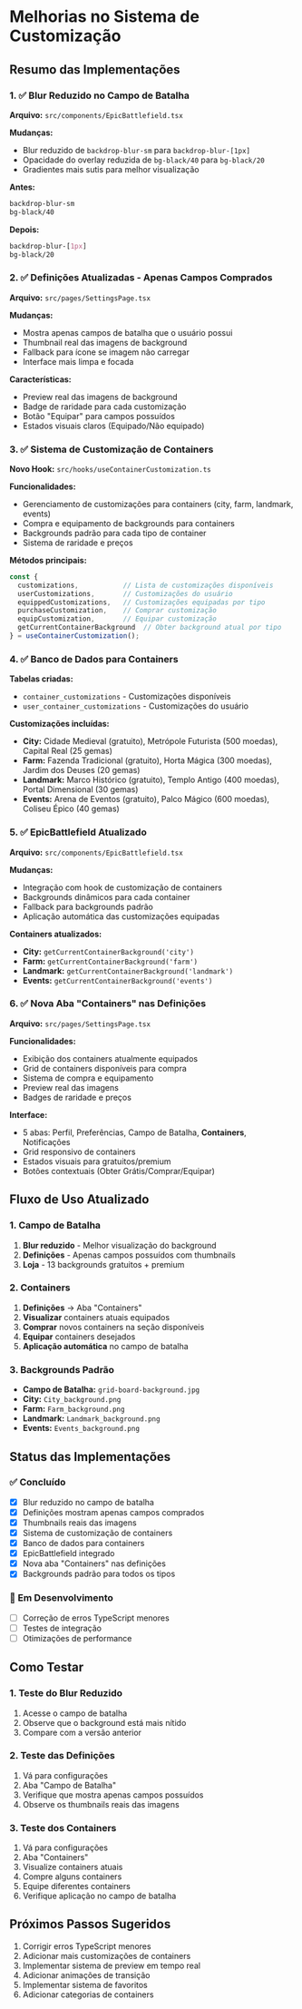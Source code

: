 # Melhorias no Sistema de Customização

## Resumo das Implementações

### 1. ✅ Blur Reduzido no Campo de Batalha
**Arquivo:** `src/components/EpicBattlefield.tsx`

**Mudanças:**
- Blur reduzido de `backdrop-blur-sm` para `backdrop-blur-[1px]`
- Opacidade do overlay reduzida de `bg-black/40` para `bg-black/20`
- Gradientes mais sutis para melhor visualização

**Antes:**
```css
backdrop-blur-sm
bg-black/40
```

**Depois:**
```css
backdrop-blur-[1px]
bg-black/20
```

### 2. ✅ Definições Atualizadas - Apenas Campos Comprados
**Arquivo:** `src/pages/SettingsPage.tsx`

**Mudanças:**
- Mostra apenas campos de batalha que o usuário possui
- Thumbnail real das imagens de background
- Fallback para ícone se imagem não carregar
- Interface mais limpa e focada

**Características:**
- Preview real das imagens de background
- Badge de raridade para cada customização
- Botão "Equipar" para campos possuídos
- Estados visuais claros (Equipado/Não equipado)

### 3. ✅ Sistema de Customização de Containers
**Novo Hook:** `src/hooks/useContainerCustomization.ts`

**Funcionalidades:**
- Gerenciamento de customizações para containers (city, farm, landmark, events)
- Compra e equipamento de backgrounds para containers
- Backgrounds padrão para cada tipo de container
- Sistema de raridade e preços

**Métodos principais:**
```typescript
const {
  customizations,           // Lista de customizações disponíveis
  userCustomizations,       // Customizações do usuário
  equippedCustomizations,   // Customizações equipadas por tipo
  purchaseCustomization,    // Comprar customização
  equipCustomization,       // Equipar customização
  getCurrentContainerBackground  // Obter background atual por tipo
} = useContainerCustomization();
```

### 4. ✅ Banco de Dados para Containers
**Tabelas criadas:**
- `container_customizations` - Customizações disponíveis
- `user_container_customizations` - Customizações do usuário

**Customizações incluídas:**
- **City:** Cidade Medieval (gratuito), Metrópole Futurista (500 moedas), Capital Real (25 gemas)
- **Farm:** Fazenda Tradicional (gratuito), Horta Mágica (300 moedas), Jardim dos Deuses (20 gemas)
- **Landmark:** Marco Histórico (gratuito), Templo Antigo (400 moedas), Portal Dimensional (30 gemas)
- **Events:** Arena de Eventos (gratuito), Palco Mágico (600 moedas), Coliseu Épico (40 gemas)

### 5. ✅ EpicBattlefield Atualizado
**Arquivo:** `src/components/EpicBattlefield.tsx`

**Mudanças:**
- Integração com hook de customização de containers
- Backgrounds dinâmicos para cada container
- Fallback para backgrounds padrão
- Aplicação automática das customizações equipadas

**Containers atualizados:**
- **City:** `getCurrentContainerBackground('city')`
- **Farm:** `getCurrentContainerBackground('farm')`
- **Landmark:** `getCurrentContainerBackground('landmark')`
- **Events:** `getCurrentContainerBackground('events')`

### 6. ✅ Nova Aba "Containers" nas Definições
**Arquivo:** `src/pages/SettingsPage.tsx`

**Funcionalidades:**
- Exibição dos containers atualmente equipados
- Grid de containers disponíveis para compra
- Sistema de compra e equipamento
- Preview real das imagens
- Badges de raridade e preços

**Interface:**
- 5 abas: Perfil, Preferências, Campo de Batalha, **Containers**, Notificações
- Grid responsivo de containers
- Estados visuais para gratuitos/premium
- Botões contextuais (Obter Grátis/Comprar/Equipar)

## Fluxo de Uso Atualizado

### 1. Campo de Batalha
1. **Blur reduzido** - Melhor visualização do background
2. **Definições** - Apenas campos possuídos com thumbnails
3. **Loja** - 13 backgrounds gratuitos + premium

### 2. Containers
1. **Definições** → Aba "Containers"
2. **Visualizar** containers atuais equipados
3. **Comprar** novos containers na seção disponíveis
4. **Equipar** containers desejados
5. **Aplicação automática** no campo de batalha

### 3. Backgrounds Padrão
- **Campo de Batalha:** `grid-board-background.jpg`
- **City:** `City_background.png`
- **Farm:** `Farm_background.png`
- **Landmark:** `Landmark_background.png`
- **Events:** `Events_background.png`

## Status das Implementações

### ✅ Concluído
- [x] Blur reduzido no campo de batalha
- [x] Definições mostram apenas campos comprados
- [x] Thumbnails reais das imagens
- [x] Sistema de customização de containers
- [x] Banco de dados para containers
- [x] EpicBattlefield integrado
- [x] Nova aba "Containers" nas definições
- [x] Backgrounds padrão para todos os tipos

### 🔄 Em Desenvolvimento
- [ ] Correção de erros TypeScript menores
- [ ] Testes de integração
- [ ] Otimizações de performance

## Como Testar

### 1. Teste do Blur Reduzido
1. Acesse o campo de batalha
2. Observe que o background está mais nítido
3. Compare com a versão anterior

### 2. Teste das Definições
1. Vá para configurações
2. Aba "Campo de Batalha"
3. Verifique que mostra apenas campos possuídos
4. Observe os thumbnails reais das imagens

### 3. Teste dos Containers
1. Vá para configurações
2. Aba "Containers"
3. Visualize containers atuais
4. Compre alguns containers
5. Equipe diferentes containers
6. Verifique aplicação no campo de batalha

## Próximos Passos Sugeridos
1. Corrigir erros TypeScript menores
2. Adicionar mais customizações de containers
3. Implementar sistema de preview em tempo real
4. Adicionar animações de transição
5. Implementar sistema de favoritos
6. Adicionar categorias de containers 